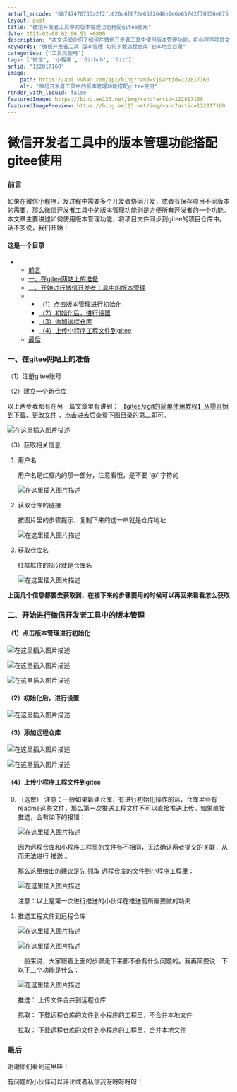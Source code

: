 ```yaml
---
arturl_encode: "68747470733a2f2f:626c6f672e6373646e2e6e65742f70656e675f59754a756e2f:61727469636c652f64657461696c732f313232383137313630"
layout: post
title: "微信开发者工具中的版本管理功能搭配gitee使用"
date: 2022-02-08 02:00:53 +0800
description: "本文详细介绍了如何在微信开发者工具中使用版本管理功能，将小程序项目文件同步到gitee仓库。首先在g"
keywords: "微信开发者工具 版本管理 如何下载远程仓库 到本地空目录"
categories: ['工具类使用']
tags: ['微信', '小程序', 'Github', 'Git']
artid: "122817160"
image:
    path: https://api.vvhan.com/api/bing?rand=sj&artid=122817160
    alt: "微信开发者工具中的版本管理功能搭配gitee使用"
render_with_liquid: false
featuredImage: https://bing.ee123.net/img/rand?artid=122817160
featuredImagePreview: https://bing.ee123.net/img/rand?artid=122817160
---
```


# 微信开发者工具中的版本管理功能搭配gitee使用

### 前言

如果在微信小程序开发过程中需要多个开发者协同开发，或者有保存项目不同版本的需要，那么微信开发者工具中的版本管理功能则是方便所有开发者的一个功能。本文章主要讲述如何使用版本管理功能，将项目文件同步到gitee的项目仓库中。话不多说，我们开始！

#### 这是一个目录

* + [前言](#_0)
  + [一、在gitee网站上的准备](#gitee_5)
  + [二、开始进行微信开发者工具中的版本管理](#_27)
  + - [（1）点击版本管理进行初始化](#1_28)
    - [（2）初始化后，进行设置](#2_32)
    - [（3）添加远程仓库](#3_34)
    - [（4）上传小程序工程文件到gitee](#4gitee_38)
  + [最后](#_57)

### 一、在gitee网站上的准备

（1）注册gitee账号
  
（2）建立一个新仓库

以上两步我都有在另一篇文章里有讲到：
[【gitee及git的简单使用教程】从零开始到下载、更改文件](https://blog.csdn.net/peng_YuJun/article/details/122811994?spm=1001.2014.3001.5501)
，点击进去后查看下图目录的第二即可。
  
![在这里插入图片描述](https://i-blog.csdnimg.cn/blog_migrate/c580be2304902030061c913ae64b340d.png)

（3）获取相关信息

1. 用户名
     

   用户名是红框内的那一部分，注意看哦，是不要 ‘@’ 字符的
     
   ![在这里插入图片描述](https://i-blog.csdnimg.cn/blog_migrate/fe4b3c04cb5c24497d6abae536a45195.png)
2. 获取仓库的链接
     

   按图片里的步骤提示，复制下来的这一串就是仓库地址
     
   ![在这里插入图片描述](https://i-blog.csdnimg.cn/blog_migrate/31c2b32acd80d82b3cdf12d6d9c2ff06.png)
3. 获取仓库名
     

   红框框住的部分就是仓库名
     
   ![在这里插入图片描述](https://i-blog.csdnimg.cn/blog_migrate/ee86b9c0d37cef02828c0a642a18b61c.png)

**上面几个信息都要去获取到，在接下来的步骤要用的时候可以再回来看看怎么获取**

### 二、开始进行微信开发者工具中的版本管理

#### （1）点击版本管理进行初始化

![在这里插入图片描述](https://i-blog.csdnimg.cn/blog_migrate/a43c1bac6d345379b949c94d97f4e361.png)
  
![在这里插入图片描述](https://i-blog.csdnimg.cn/blog_migrate/1dc4a282d70fa386057cb307e08160d5.png)
  
![在这里插入图片描述](https://i-blog.csdnimg.cn/blog_migrate/b56c3a2b8c1f58a67f5eb6512d0a168b.png)

#### （2）初始化后，进行设置

![在这里插入图片描述](https://i-blog.csdnimg.cn/blog_migrate/afe915f466d7b24338b81c1b13f8cd20.png)

#### （3）添加远程仓库

![在这里插入图片描述](https://i-blog.csdnimg.cn/blog_migrate/a1c88bea54e6b0a048b7524e80114875.png)
  
![在这里插入图片描述](https://i-blog.csdnimg.cn/blog_migrate/22cc38bb3205861ff9be75ef2480dd76.png)

#### （4）上传小程序工程文件到gitee

0. （选做）
   注意：一般如果新建仓库，有进行初始化操作的话，仓库里会有readme这些文件，那么第一次推送工程文件不可以直接推送上传。如果直接推送，会有如下的报错：
     
   ![在这里插入图片描述](https://i-blog.csdnimg.cn/blog_migrate/8175c35dc7664930d9056374cd269874.png)
     
   因为远程仓库和小程序工程里的文件各不相同，无法确认两者提交的关联，从而无法进行
   推送
   。

   那么这里给出的建议是先
   抓取
   远程仓库的文件到小程序工程里：
     
   ![在这里插入图片描述](https://i-blog.csdnimg.cn/blog_migrate/f9a531e7e95027cbb7e2d44e6c942647.png)
     

   注意：以上是第一次进行推送的小伙伴在推送前所需要做的功夫
1. 推送工程文件到远程仓库
     
   ![在这里插入图片描述](https://i-blog.csdnimg.cn/blog_migrate/a304b25ffa89e22c5486067157d42835.png)
     
   ![在这里插入图片描述](https://i-blog.csdnimg.cn/blog_migrate/0b5a4b633bc6d5d3f5bc6e52543647b9.png)
     
   一般来说，大家跟着上面的步骤走下来都不会有什么问题的。我再简要说一下以下三个功能是什么：
     
   ![在这里插入图片描述](https://i-blog.csdnimg.cn/blog_migrate/4099ab68be44be445c5fa7394f4a3894.png)
     

   推送：
   上传文件合并到远程仓库
     

   抓取：
   下载远程仓库的文件到小程序的工程里，不合并本地文件
     

   拉取：
   下载远程仓库的文件到小程序的工程里，合并本地文件

### 最后

谢谢你们看到这里哇！
  
有问题的小伙伴可以评论或者私信我呀呀呀呀呀！